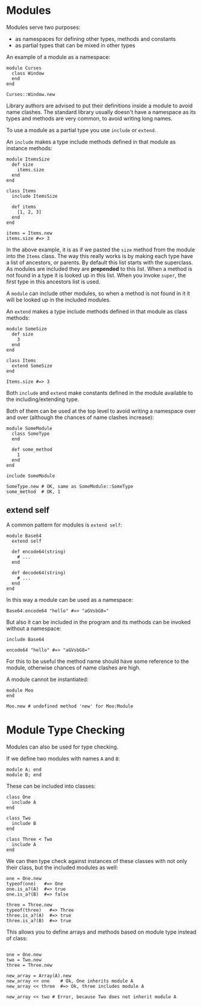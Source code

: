 # Modules

Modules serve two purposes:

* as namespaces for defining other types, methods and constants
* as partial types that can be mixed in other types

An example of a module as a namespace:

```crystal
module Curses
  class Window
  end
end

Curses::Window.new
```

Library authors are advised to put their definitions inside a module to avoid name clashes. The standard library usually doesn't have a namespace as its types and methods are very common, to avoid writing long names.

To use a module as a partial type you use `include` or `extend`.

An `include` makes a type include methods defined in that module as instance methods:

```crystal
module ItemsSize
  def size
    items.size
  end
end

class Items
  include ItemsSize

  def items
    [1, 2, 3]
  end
end

items = Items.new
items.size #=> 3
```

In the above example, it is as if we pasted the `size` method from the module into the `Items` class. The way this really works is by making each type have a list of ancestors, or parents. By default this list starts with the superclass. As modules are included they are **prepended** to this list. When a method is not found in a type it is looked up in this list. When you invoke `super`, the first type in this ancestors list is used.

A `module` can include other modules, so when a method is not found in it it will be looked up in the included modules.

An `extend` makes a type include methods defined in that module as class methods:

```crystal
module SomeSize
  def size
    3
  end
end

class Items
  extend SomeSize
end

Items.size #=> 3
```

Both `include` and `extend` make constants defined in the module available to the including/extending type.

Both of them can be used at the top level to avoid writing a namespace over and over (although the chances of name clashes increase):

```crystal
module SomeModule
  class SomeType
  end

  def some_method
    1
  end
end

include SomeModule

SomeType.new # OK, same as SomeModule::SomeType
some_method  # OK, 1
```

## extend self

A common pattern for modules is `extend self`:

```crystal
module Base64
  extend self

  def encode64(string)
    # ...
  end

  def decode64(string)
    # ...
  end
end
```

In this way a module can be used as a namespace:

```crystal
Base64.encode64 "hello" #=> "aGVsbG8="
```

But also it can be included in the program and its methods can be invoked without a namespace:

```crystal
include Base64

encode64 "hello" #=> "aGVsbG8="
```

For this to be useful the method name should have some reference to the module, otherwise chances of name clashes are high.

A module cannot be instantiated:

```crystal
module Moo
end

Moo.new # undefined method 'new' for Moo:Module
```

# Module Type Checking

Modules can also be used for type checking.

If we define two modules with names `A` and `B`:

```crystal
module A; end
module B; end
```

These can be included into classes:

```crystal
class One
  include A
end

class Two
  include B
end

class Three < Two
  include A
end
```

We can then type check against instances of these classes with not only their class, but the
included modules as well:

```crystal
one = One.new
typeof(one)   #=> One
one.is_a?(A)  #=> true
one.is_a?(B)  #=> false

three = Three.new
typeof(three)   #=> Three
three.is_a?(A)  #=> true
three.is_a?(B)  #=> true
```

This allows you to define arrays and methods based on module type instead of class:
```crystal

one = One.new
two = Two.new
three = Three.new

new_array = Array(A).new
new_array << one    # Ok, One inherits module A
new_array << three  #=> Ok, three includes module A

new_array << two # Error, because Two does not inherit module A
```
